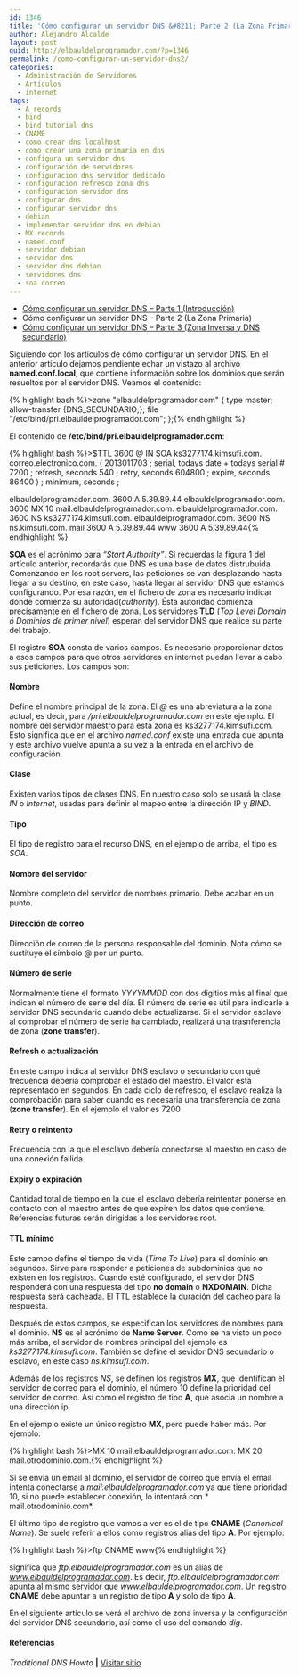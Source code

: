 ```yaml
---
id: 1346
title: 'Cómo configurar un servidor DNS &#8211; Parte 2 (La Zona Primaria)'
author: Alejandro Alcalde
layout: post
guid: http://elbauldelprogramador.com/?p=1346
permalink: /como-configurar-un-servidor-dns2/
categories:
  - Administración de Servidores
  - Artículos
  - internet
tags:
  - A records
  - bind
  - bind tutorial dns
  - CNAME
  - como crear dns localhost
  - como crear una zona primaria en dns
  - configura un servidor dns
  - configuración de servidores
  - configuracion dns servidor dedicado
  - configuracion refresco zona dns
  - configuracion servidor dns
  - configurar dns
  - configurar servidor dns
  - debian
  - implementar servidor dns en debian
  - MX records
  - named.conf
  - servidor debian
  - servidor dns
  - servidor dns debian
  - servidores dns
  - soa correo
---
```

  * [Cómo configurar un servidor DNS &#8211; Parte 1 (Introducción)][1]
  * Cómo configurar un servidor DNS &#8211; Parte 2 (La Zona Primaria)
  * [Cómo configurar un servidor DNS &#8211; Parte 3 (Zona Inversa y DNS secundario)][2]

Siguiendo con los artículos de cómo configurar un servidor DNS. En el anterior artículo dejamos pendiente echar un vistazo al archivo **named.conf.local**, que contiene información sobre los dominios que serán resueltos por el servidor DNS. Veamos el contenido:

{% highlight bash %}>zone "elbauldelprogramador.com" {
        type master;
        allow-transfer {DNS_SECUNDARIO;};
        file "/etc/bind/pri.elbauldelprogramador.com";
};{% endhighlight %}

El contenido de **/etc/bind/pri.elbauldelprogramador.com**:

{% highlight bash %}>$TTL        3600
@       IN      SOA     ks3277174.kimsufi.com. correo.electronico.com. (
                        2013011703       ; serial, todays date + todays serial #
                        7200              ; refresh, seconds
                        540              ; retry, seconds
                        604800              ; expire, seconds
                        86400 )            ; minimum, seconds
;

elbauldelprogramador.com. 3600 A        5.39.89.44
elbauldelprogramador.com. 3600      MX    10   mail.elbauldelprogramador.com.
elbauldelprogramador.com. 3600      NS        ks3277174.kimsufi.com.
elbauldelprogramador.com. 3600      NS        ns.kimsufi.com.
mail 3600 A        5.39.89.44
www 3600 A        5.39.89.44{% endhighlight %}

**SOA** es el acrónimo para *“Start Authority”*. Si recuerdas la figura 1 del artículo anterior, recordarás que DNS es una base de datos distrubuida. Comenzando en los root servers, las peticiones se van desplazando hasta llegar a su destino, en este caso, hasta llegar al servidor DNS que estamos configurando. Por esa razón, en el fichero de zona es necesario indicar dónde comienza su autoridad(*authority*). Ésta autoridad comienza precisamente en el fichero de zona. Los servidores **TLD** (*Top Level Domain ó Dominios de primer nivel*) esperan del servidor DNS que realice su parte del trabajo.

El registro **SOA** consta de varios campos. Es necesario proporcionar datos a esos campos para que otros servidores en internet puedan llevar a cabo sus peticiones. Los campos son:  
  
<!--more-->

#### Nombre

Define el nombre principal de la zona. El *@* es una abreviatura a la zona actual, es decir, para */pri.elbauldelprogramador.com* en este ejemplo. El nombre del servidor maestro para esta zona es ks3277174.kimsufi.com. Esto significa que en el archivo *named.conf* existe una entrada que apunta y este archivo vuelve apunta a su vez a la entrada en el archivo de configuración.

#### Clase

Existen varios tipos de clases DNS. En nuestro caso solo se usará la clase *IN* o *Internet*, usadas para definir el mapeo entre la dirección IP y *BIND*.

#### Tipo

El tipo de registro para el recurso DNS, en el ejemplo de arriba, el tipo es *SOA*.

#### Nombre del servidor

Nombre completo del servidor de nombres primario. Debe acabar en un punto.

#### Dirección de correo

Dirección de correo de la persona responsable del dominio. Nota cómo se sustituye el símbolo @ por un punto.

#### Número de serie

Normalmente tiene el formato *YYYYMMDD* con dos dígitios más al final que indican el número de serie del día. El número de serie es útil para indicarle a servidor DNS secundario cuando debe actualizarse. Si el servidor esclavo al comprobar el número de serie ha cambiado, realizará una trasnferencia de zona (**zone transfer**).

#### Refresh o actualización

En este campo indica al servidor DNS esclavo o secundario con qué frecuencia debería comprobar el estado del maestro. El valor está representado en segundos. En cada ciclo de refresco, el esclavo realiza la comprobación para saber cuando es necesaria una transferencia de zona (**zone transfer**). En el ejemplo el valor es 7200

#### Retry o reintento

Frecuencia con la que el esclavo debería conectarse al maestro en caso de una conexión fallida.

#### Expiry o expiración

Cantidad total de tiempo en la que el esclavo debería reintentar ponerse en contacto con el maestro antes de que expiren los datos que contiene. Referencias futuras serán dirigidas a los servidores root.

#### TTL mínimo

Este campo define el tiempo de vida (*Time To Live*) para el dominio en segundos. Sirve para responder a peticiones de subdominios que no existen en los registros. Cuando esté configurado, el servidor DNS responderá con una respuesta del tipo **no domain** o **NXDOMAIN**. Dicha respuesta será cacheada. El TTL establece la duración del cacheo para la respuesta.

Después de estos campos, se especifican los servidores de nombres para el dominio. **NS** es el acrónimo de **Name Server**. Como se ha visto un poco más arriba, el servidor de nombres principal del ejemplo es *ks3277174.kimsufi.com*. También se define el sevidor DNS secundario o esclavo, en este caso *ns.kimsufi.com*.

Además de los registros *NS*, se definen los registros **MX**, que identifican el servidor de correo para el dominio, el número 10 define la prioridad del servidor de correo. Así como el registro de tipo **A**, que asocia un nombre a una dirección ip.

En el ejemplo existe un único registro **MX**, pero puede haber más. Por ejemplo:

{% highlight bash %}>MX 10 mail.elbauldelprogramador.com.
MX 20 mail.otrodominio.com.{% endhighlight %}

Si se envia un email al dominio, el servidor de correo que envía el email intenta conectarse a *mail.elbauldelprogramador.com* ya que tiene prioridad 10, si no puede establecer conexión, lo intentará con * mail.otrodominio.com*.

El último tipo de registro que vamos a ver es el de tipo **CNAME** (*Canonical Name*). Se suele referir a ellos como registros alias del tipo **A**. Por ejemplo:

{% highlight bash %}>ftp        CNAME www{% endhighlight %}

significa que *ftp.elbauldelprogramador.com* es un alias de *www.elbauldelprogramador.com*. Es decir, *ftp.elbauldelprogramador.com* apunta al mismo servidor que *www.elbauldelprogramador.com*. Un registro **CNAME** debe apuntar a un registro de tipo **A** y solo de tipo **A**.

En el siguiente artículo se verá el archivo de zona inversa y la configuración del servidor DNS secundario, así como el uso del comando *dig*.

#### Referencias

*Traditional DNS Howto* **|** <a href="http://www.howtoforge.com/traditional_dns_howto" target="_blank">Visitar sitio</a> 



 [1]: /articulos/como-configurar-un-servidor-dns/ "Cómo configurar un servidor DNS – Parte 1 (Introducción)"
 [2]: /articulos/como-configurar-un-servidor-dns3/ "Cómo configurar un servidor DNS – Parte 3 (Zona Inversa y DNS secundario)"